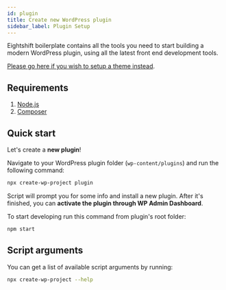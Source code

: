 ```yaml
---
id: plugin
title: Create new WordPress plugin
sidebar_label: Plugin Setup
---
```


Eightshift boilerplate contains all the tools you need to start building a modern WordPress plugin, using all the latest front end development tools.

[Please go here if you wish to setup a theme instead](https://infinum.github.io/eightshift-docs/docs/theme/).

## Requirements

1. [Node.js](https://nodejs.org/en/)
2. [Composer](https://getcomposer.org/)

## Quick start

Let's create a **new plugin**!

Navigate to your WordPress plugin folder (`wp-content/plugins`) and run the following command:

```bash
npx create-wp-project plugin
```

Script will prompt you for some info and install a new plugin. After it's finished, you can **activate the plugin through WP Admin Dashboard**.

To start developing run this command from plugin's root folder:

```bash
npm start
```

## Script arguments

You can get a list of available script arguments by running:

```bash
npx create-wp-project --help
```

<div class="legacy-badge legacy-badge--v4"></div>
